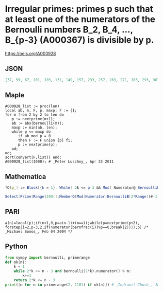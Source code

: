 # Irregular primes: primes p such that at least one of the numerators of the Bernoulli numbers B\_2, B\_4, \.\.\., B\_\{p\-3\} \(A000367\) is divisible by p\.
https://oeis.org/A000928
## JSON
```JSON
[37, 59, 67, 101, 103, 131, 149, 157, 233, 257, 263, 271, 283, 293, 307, 311, 347, 353, 379, 389, 401, 409, 421, 433, 461, 463, 467, 491, 523, 541, 547, 557, 577, 587, 593, 607, 613, 617, 619, 631, 647, 653, 659, 673, 677, 683, 691, 727, 751, 757, 761, 773, 797, 809, 811, 821, 827, 839, 877, 881, 887, 929, 953, 971, 1061]
```
## Maple
```Maple
A000928_list := proc(len)
local ab, m, F, p, maxp; F := {};
for m from 2 by 2 to len do
   p := nextprime(m+1);
   ab := abs(bernoulli(m));
   maxp := min(ab, len);
   while p <= maxp do
      if ab mod p = 0
      then F := F union {p} fi;
      p := nextprime(p);
   od;
od;
sort(convert(F,list)) end:
A000928_list(1000); # _Peter Luschny_, Apr 25 2011
```
## Mathematica
```Mathematica
fQ[p_] := Block[{k = 1}, While[ 2k <= p-3 && Mod[ Numerator@ BernoulliB[ 2k], p] != 0, k++]; 2k <= p-3]; Select[ Prime@ Range@ 137, fQ] (* _Robert G. Wilson v_, Jun 25 2012 *)
```
```Mathematica
Select[Prime[Range[200]],MemberQ[Mod[Numerator[BernoulliB[2*Range[(#-1)/ 2]]], #],0]&] (* _Harvey P. Dale_, Mar 02 2018 *)
```
## PARI
```PARI
a(n)=local(p);if(n<1,0,p=a(n-1)+(n==1);while(p=nextprime(p+2), forstep(i=2,p-3,2,if(numerator(bernfrac(i))%p==0,break(2))));p) /* _Michael Somos_, Feb 04 2004 */
```
## Python
```Python
from sympy import bernoulli, primerange
def ok(n):
    k = 1
    while 2*k <= n - 3 and bernoulli(2*k).numerator() % n:
        k+=1
    return 2*k <= n - 3
print([n for n in primerange(2, 1101) if ok(n)]) # _Indranil Ghosh_, Jun 27 2017, after _Robert G. Wilson v_
```
